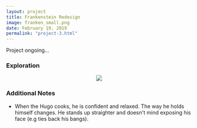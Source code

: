 ```yaml
---
layout: project
title: Frankenstein Redesign
image: franken_small.png
date: February 19, 2019
permalink: "project-3.html"
---
```

Project ongoing...

### Exploration
<center><img src="{{ site.baseurl }}/files/pics/{{ page.image }}" style="max-width:80%"></center>

### Additional Notes
* When the Hugo cooks, he is confident and relaxed. The way he holds himself changes. He stands up straighter and doesn't mind exposing his face (e.g ties back his bangs).

<!-- Intermodal Navigation -->
<br>
<center>
  <table align>
    <thead>
      <tr>  
        <a href="{{site.baseurl}}/project-2.html"><i class="fas fa-chevron-circle-left fa-3x"></i></a>
        <a href="{{site.baseurl}}/project-4.html"><i class="fas fa-chevron-circle-right fa-3x"></i></a>
      </tr>
    </thead>
  </table>
</center>

